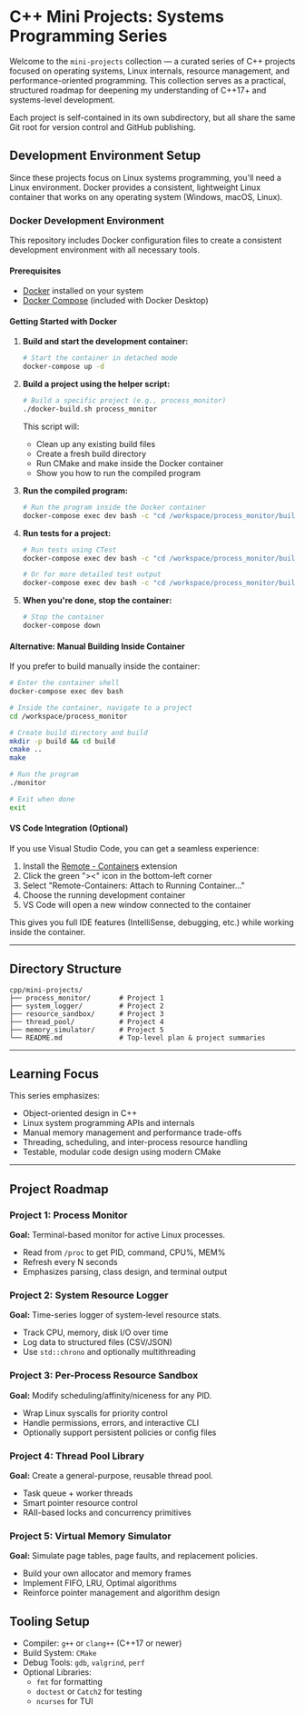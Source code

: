 # C++ Mini Projects: Systems Programming Series

Welcome to the `mini-projects` collection — a curated series of C++ projects focused on operating systems, Linux internals, resource management, and performance-oriented programming. This collection serves as a practical, structured roadmap for deepening my understanding of C++17+ and systems-level development.

Each project is self-contained in its own subdirectory, but all share the same Git root for version control and GitHub publishing.

## Development Environment Setup

Since these projects focus on Linux systems programming, you'll need a Linux environment. Docker provides a consistent, lightweight Linux container that works on any operating system (Windows, macOS, Linux).

### Docker Development Environment

This repository includes Docker configuration files to create a consistent development environment with all necessary tools.

#### Prerequisites

- [Docker](https://www.docker.com/get-started) installed on your system
- [Docker Compose](https://docs.docker.com/compose/install/) (included with Docker Desktop)

#### Getting Started with Docker

1. **Build and start the development container:**

   ```bash
   # Start the container in detached mode
   docker-compose up -d
   ```

2. **Build a project using the helper script:**

   ```bash
   # Build a specific project (e.g., process_monitor)
   ./docker-build.sh process_monitor
   ```

   This script will:
   - Clean up any existing build files
   - Create a fresh build directory
   - Run CMake and make inside the Docker container
   - Show you how to run the compiled program

3. **Run the compiled program:**

   ```bash
   # Run the program inside the Docker container
   docker-compose exec dev bash -c "cd /workspace/process_monitor/build && ./monitor"
   ```

4. **Run tests for a project:**

   ```bash
   # Run tests using CTest
   docker-compose exec dev bash -c "cd /workspace/process_monitor/build && ctest"
   
   # Or for more detailed test output
   docker-compose exec dev bash -c "cd /workspace/process_monitor/build && ./tests/process_monitor_tests"
   ```

5. **When you're done, stop the container:**

   ```bash
   # Stop the container
   docker-compose down
   ```

#### Alternative: Manual Building Inside Container

If you prefer to build manually inside the container:

```bash
# Enter the container shell
docker-compose exec dev bash

# Inside the container, navigate to a project
cd /workspace/process_monitor

# Create build directory and build
mkdir -p build && cd build
cmake ..
make

# Run the program
./monitor

# Exit when done
exit
```

#### VS Code Integration (Optional)

If you use Visual Studio Code, you can get a seamless experience:

1. Install the [Remote - Containers](https://marketplace.visualstudio.com/items?itemName=ms-vscode-remote.remote-containers) extension
2. Click the green "><" icon in the bottom-left corner
3. Select "Remote-Containers: Attach to Running Container..."
4. Choose the running development container
5. VS Code will open a new window connected to the container

This gives you full IDE features (IntelliSense, debugging, etc.) while working inside the container.

---

## Directory Structure
```
cpp/mini-projects/
├── process_monitor/       # Project 1
├── system_logger/         # Project 2
├── resource_sandbox/      # Project 3
├── thread_pool/           # Project 4
├── memory_simulator/      # Project 5
└── README.md              # Top-level plan & project summaries
```

---

## Learning Focus
This series emphasizes:
- Object-oriented design in C++
- Linux system programming APIs and internals
- Manual memory management and performance trade-offs
- Threading, scheduling, and inter-process resource handling
- Testable, modular code design using modern CMake

---

## Project Roadmap

### Project 1: Process Monitor
**Goal:** Terminal-based monitor for active Linux processes.
- Read from `/proc` to get PID, command, CPU%, MEM%
- Refresh every N seconds
- Emphasizes parsing, class design, and terminal output

### Project 2: System Resource Logger
**Goal:** Time-series logger of system-level resource stats.
- Track CPU, memory, disk I/O over time
- Log data to structured files (CSV/JSON)
- Use `std::chrono` and optionally multithreading

### Project 3: Per-Process Resource Sandbox
**Goal:** Modify scheduling/affinity/niceness for any PID.
- Wrap Linux syscalls for priority control
- Handle permissions, errors, and interactive CLI
- Optionally support persistent policies or config files

### Project 4: Thread Pool Library
**Goal:** Create a general-purpose, reusable thread pool.
- Task queue + worker threads
- Smart pointer resource control
- RAII-based locks and concurrency primitives

### Project 5: Virtual Memory Simulator
**Goal:** Simulate page tables, page faults, and replacement policies.
- Build your own allocator and memory frames
- Implement FIFO, LRU, Optimal algorithms
- Reinforce pointer management and algorithm design

## Tooling Setup
- Compiler: `g++` or `clang++` (C++17 or newer)
- Build System: `CMake`
- Debug Tools: `gdb`, `valgrind`, `perf`
- Optional Libraries:
  - `fmt` for formatting
  - `doctest` or `Catch2` for testing
  - `ncurses` for TUI